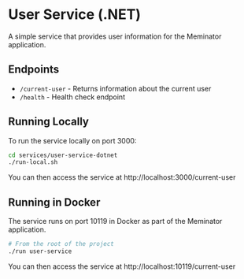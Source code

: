 # User Service (.NET)

A simple service that provides user information for the Meminator application.

## Endpoints

- `/current-user` - Returns information about the current user
- `/health` - Health check endpoint

## Running Locally

To run the service locally on port 3000:

```bash
cd services/user-service-dotnet
./run-local.sh
```

You can then access the service at http://localhost:3000/current-user

## Running in Docker

The service runs on port 10119 in Docker as part of the Meminator application.

```bash
# From the root of the project
./run user-service
```

You can then access the service at http://localhost:10119/current-user
